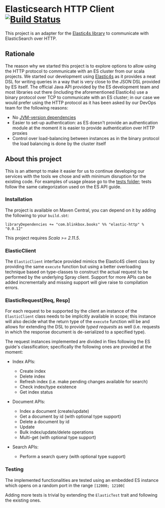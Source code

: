 # Elasticsearch HTTP Client [![Build Status](https://travis-ci.org/blinkboxbooks/elastic-http.svg?branch=master)](https://travis-ci.org/blinkboxbooks/elastic-http)

This project is an adapter for the [Elastic4s library](https://github.com/sksamuel/elastic4s) to communicate with ElasticSearch over HTTP.

## Rationale

The reason why we started this project is to explore options to allow using the HTTP protocol to communicate with an ES cluster from our scala projects. We started our development using [Elastic4s](https://github.com/sksamuel/elastic4s) as it provides a neat DSL for writing queries in a way that is very close to the JSON DSL provided by ES itself. The official Java API provided by the ES development team and most libraries out there (including the aforementioned Elastic4s) use a binary protocol over TCP to communicate with an ES cluster; in our case we would prefer using the HTTP protocol as it has been asked by our DevOps team for the following reasons:

* No [JVM-version dependencies](http://www.elasticsearch.org/guide/en/elasticsearch/guide/current/_java_virtual_machine.html)
* Easier to set-up authentication: as ES doesn't provide an authentication module at the moment it is easier to provide authentication over HTTP proxies
* Control over load-balancing between instances as in the binary protocol the load balancing is done by the cluster itself

## About this project

This is an attempt to make it easier for us to continue developing our services with the tools we chose and with minimum disruption for the existing code. For examples of usage please go to the [tests folder](https://github.com/blinkboxbooks/elastic-http/tree/master/src/test/scala/com/blinkbox/books/elasticsearch/client); tests follow the same categorization used on the ES API guide.

### Installation

The project is available on Maven Central, you can depend on it by adding the following to your `build.sbt`:

```
libraryDependencies += "com.blinkbox.books" %% "elastic-http" % "0.0.12"
```

This project requires *Scala >= 2.11.5*.

### ElasticClient

The `ElasticClient` interface provided mimics the Elastic4S client class by providing the same `execute` function but using a better overloading technique based on type-classes to construct the actual request to be performed by the underlying Spray client. Support for more APIs can be added incrementally and missing support will give raise to compilation errors.

### ElasticRequest[Req, Resp]

For each request to be supported by the client an instance of the `ElasticClient` class needs to be implicitly available in scope; this instance will also decide what the return type of the `execute` function will be and allows for extending the DSL to provide *typed requests* as well (i.e. requests in which the response document is de-serialized to a specified type).

The request instances implemented are divided in files following the ES guide's classification; specifically the following ones are provided at the moment:

* Index APIs:
    * Create index
    * Delete index
    * Refresh index (i.e. make pending changes available for search)
    * Check index/type existence
    * Get index status

* Document APIs:
    * Index a document (create/update)
    * Get a document by id (with optional type support)
    * Delete a document by id
    * Update
    * Bulk index/update/delete operations
    * Multi-get (with optional type support)

* Search APIs:
    * Perform a search query (with optional type support)

### Testing

The implemented functionalities are tested using an embedded ES instance which opens on a random port in the range `[12000; 12100[`

Adding more tests is trivial by extending the `ElasticTest` trait and following the existing ones.
